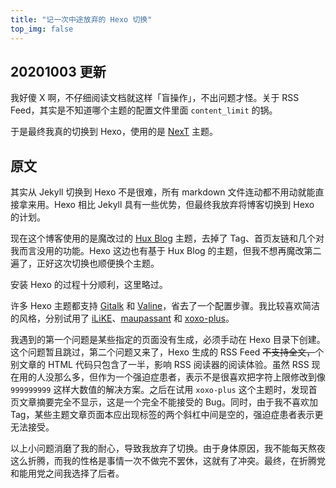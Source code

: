 ```yaml
---
title: "记一次中途放弃的 Hexo 切换"
top_img: false
---
```


## 20201003 更新

我好傻 X 啊，不仔细阅读文档就这样「盲操作」，不出问题才怪。关于 RSS Feed，其实是不知道哪个主题的配置文件里面 `content_limit` 的锅。

于是最终我真的切换到 Hexo，使用的是 [NexT](https://github.com/next-theme/hexo-theme-next/) 主题。

## 原文

其实从 Jekyll 切换到 Hexo 不是很难，所有 markdown 文件连动都不用动就能直接拿来用。Hexo 相比 Jekyll 具有一些优势，但最终我放弃将博客切换到 Hexo 的计划。

现在这个博客使用的是魔改过的 [Hux Blog](https://github.com/Huxpro/huxpro.github.io) 主题，去掉了 Tag、首页友链和几个对我而言没用的功能。Hexo 这边也有基于 Hux Blog 的主题，但我不想再魔改第二遍了，正好这次切换也顺便换个主题。

安装 Hexo 的过程十分顺利，这里略过。

许多 Hexo 主题都支持 [Gitalk](https://github.com/gitalk/gitalk) 和 [Valine](https://valine.js.org/hexo.html)，省去了一个配置步骤。我比较喜欢简洁的风格，分别试用了 [iLiKE](https://github.com/CaiChenghan/iLiKE)、[maupassant](https://github.com/tufu9441/maupassant-hexo) 和 [xoxo-plus](https://github.com/fooying/hexo-theme-xoxo-plus)。

我遇到的第一个问题是某些指定的页面没有生成，必须手动在 Hexo 目录下创建。这个问题暂且跳过，第二个问题又来了，Hexo 生成的 RSS Feed ~~不支持全文，~~个别文章的 HTML 代码只包含了一半，影响 RSS 阅读器的阅读体验。虽然 RSS 现在用的人没那么多，但作为一个强迫症患者，表示不是很喜欢把字符上限修改到像 `999999999` 这样大数值的解决方案。之后在试用 `xoxo-plus` 这个主题时，发现首页文章摘要完全不显示，这是一个完全不能接受的 Bug。同时，由于我不喜欢加 Tag，某些主题文章页面本应出现标签的两个斜杠中间是空的，强迫症患者表示更无法接受。

以上小问题消磨了我的耐心，导致我放弃了切换。由于身体原因，我不能每天熬夜这么折腾，而我的性格是事情一次不做完不罢休，这就有了冲突。最终，在折腾党和能用党之间我选择了后者。
